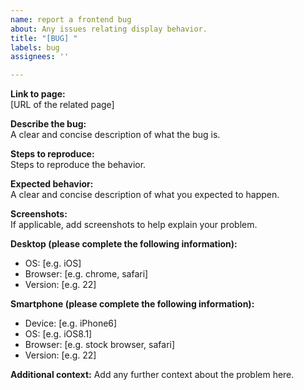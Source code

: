 ```yaml
---
name: report a frontend bug
about: Any issues relating display behavior.
title: "[BUG] "
labels: bug
assignees: ''

---
```


**Link to page:** <br>
[URL of the related page]

**Describe the bug:** <br>
A clear and concise description of what the bug is.

**Steps to reproduce:** <br>
Steps to reproduce the behavior.

**Expected behavior:** <br>
A clear and concise description of what you expected to happen.

**Screenshots:** <br>
If applicable, add screenshots to help explain your problem.

**Desktop (please complete the following information):** <br>
 - OS: [e.g. iOS]
 - Browser: [e.g. chrome, safari]
 - Version: [e.g. 22]

**Smartphone (please complete the following information):** <br>
 - Device: [e.g. iPhone6]
 - OS: [e.g. iOS8.1]
 - Browser: [e.g. stock browser, safari]
 - Version: [e.g. 22]

**Additional context:**
Add any further context about the problem here.
